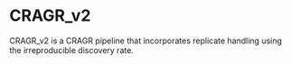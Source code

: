 # CRAGR_v2
CRAGR_v2 is a CRAGR pipeline that incorporates replicate handling using the irreproducible discovery rate.
